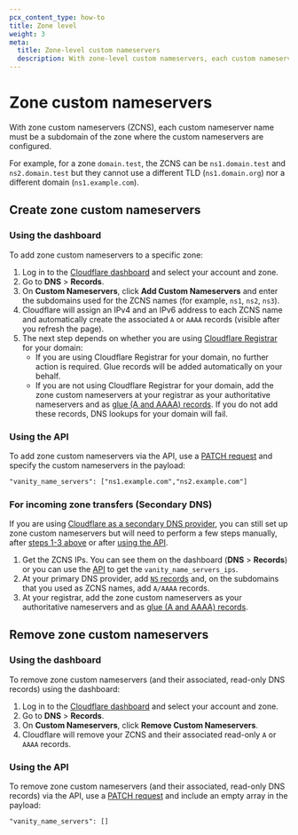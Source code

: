 ```yaml
---
pcx_content_type: how-to
title: Zone level
weight: 3
meta:
  title: Zone-level custom nameservers
  description: With zone-level custom nameservers, each custom nameserver name must be a subdomain of the zone where the custom nameservers are configured. These custom nameservers can only be used within the respective zone.
---
```


# Zone custom nameservers

With zone custom nameservers (ZCNS), each custom nameserver name must be a subdomain of the zone where the custom nameservers are configured.

For example, for a zone `domain.test`, the ZCNS can be `ns1.domain.test` and `ns2.domain.test` but they cannot use a different TLD (`ns1.domain.org`) nor a different domain (`ns1.example.com`).

## Create zone custom nameservers

### Using the dashboard

To add zone custom nameservers to a specific zone:

1.  Log in to the [Cloudflare dashboard](https://dash.cloudflare.com) and select your account and zone.
2.  Go to **DNS** > **Records**.
3.  On **Custom Nameservers**, click **Add Custom Nameservers** and enter the subdomains used for the ZCNS names (for example, `ns1`, `ns2`, `ns3`).
4.  Cloudflare will assign an IPv4 and an IPv6 address to each ZCNS name and automatically create the associated `A` or `AAAA` records (visible after you refresh the page).
5.  The next step depends on whether you are using [Cloudflare Registrar](/registrar/) for your domain:
    - If you are using Cloudflare Registrar for your domain, no further action is required. Glue records will be added automatically on your behalf.
    - If you are not using Cloudflare Registrar for your domain, add the zone custom nameservers at your registrar as your authoritative nameservers and as [glue (A and AAAA) records](https://www.ietf.org/rfc/rfc1912.txt). If you do not add these records, DNS lookups for your domain will fail.

### Using the API

To add zone custom nameservers via the API, use a [PATCH request](/api/operations/zone-edit-zone) and specify the custom nameservers in the payload:

```txt
"vanity_name_servers": ["ns1.example.com","ns2.example.com"]
```

### For incoming zone transfers (Secondary DNS)

If you are using [Cloudflare as a secondary DNS provider](/dns/zone-setups/zone-transfers/cloudflare-as-secondary/), you can still set up zone custom nameservers but will need to perform a few steps manually, after [steps 1-3 above](#using-the-dashboard) or after [using the API](#using-the-api).

1. Get the ZCNS IPs. You can see them on the dashboard (**DNS** > **Records**) or you can use the [API](/api/operations/zone-edit-zone) to get the `vanity_name_servers_ips`.
2. At your primary DNS provider, add [`NS` records](/dns/manage-dns-records/reference/dns-record-types/#ns) and, on the subdomains that you used as ZCNS names, add `A/AAAA` records.
3. At your registrar, add the zone custom nameservers as your authoritative nameservers and as [glue (A and AAAA) records](https://www.ietf.org/rfc/rfc1912.txt).

## Remove zone custom nameservers

### Using the dashboard

To remove zone custom nameservers (and their associated, read-only DNS records) using the dashboard:

1.  Log in to the [Cloudflare dashboard](https://dash.cloudflare.com) and select your account and zone.
2.  Go to **DNS** > **Records**.
3.  On **Custom Nameservers**, click **Remove Custom Nameservers**.
4.  Cloudflare will remove your ZCNS and their associated read-only `A` or `AAAA` records.

### Using the API

To remove zone custom nameservers (and their associated, read-only DNS records) via the API, use a [PATCH request](/api/operations/zone-edit-zone) and include an empty array in the payload:

```txt
"vanity_name_servers": []
```
